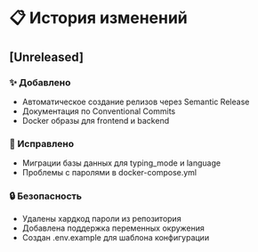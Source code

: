 # 📋 История изменений


## [Unreleased]

### ✨ Добавлено
- Автоматическое создание релизов через Semantic Release
- Документация по Conventional Commits
- Docker образы для frontend и backend

### 🐛 Исправлено
- Миграции базы данных для typing_mode и language
- Проблемы с паролями в docker-compose.yml

### 🔒 Безопасность
- Удалены хардкод пароли из репозитория
- Добавлена поддержка переменных окружения
- Создан .env.example для шаблона конфигурации
